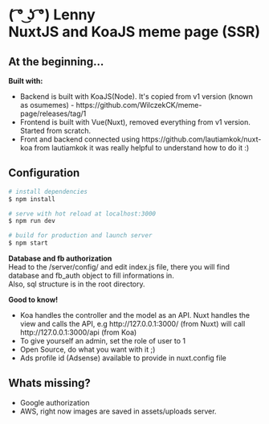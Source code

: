 ( ͡° ͜ʖ ͡°) Lenny<br>
NuxtJS and KoaJS meme page (SSR)
===========
<h2>At the beginning...</h2>
<b>Built with:</b>
<ul>
  <li>Backend is built with KoaJS(Node). It's copied from v1 version (known as osumemes) - https://github.com/WilczekCK/meme-page/releases/tag/1</li>
  <li>Frontend is built with Vue(Nuxt), removed everything from v1 version. Started from scratch.</li>
  <li>Front and backend connected using https://github.com/lautiamkok/nuxt-koa from lautiamkok it was really helpful to understand how to do it :)</li>
</ul>
<h2>Configuration</h2>

``` bash
# install dependencies
$ npm install

# serve with hot reload at localhost:3000
$ npm run dev

# build for production and launch server
$ npm start
```

<b>Database and fb authorization</b><br>
Head to the /server/config/ and edit index.js file, there you will find database and fb_auth object to fill informations in.<br>
Also, sql structure is in the root directory.

<b>Good to know!</b><br>
<ul>
  <li>Koa handles the controller and the model as an API. Nuxt handles the view and calls the API, e.g http://127.0.0.1:3000/ (from Nuxt) will call http://127.0.0.1:3000/api (from Koa)</li>
  <li>To give yourself an admin, set the role of user to 1</li>
  <li>Open Source, do what you want with it ;)</li>
  <li>Ads profile id (Adsense) available to provide in nuxt.config file</li>
</ul>
<h2>Whats missing?</h2>
<ul>
  <li>Google authorization</li>
  <li>AWS, right now images are saved in assets/uploads server.</li>
</ul>
